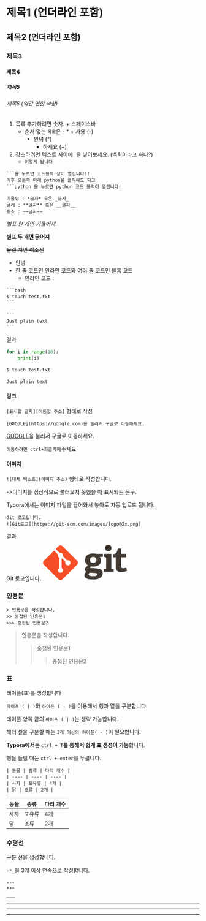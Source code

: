 # 제목1 (언더라인 포함)

## 제목2 (언더라인 포함)

### 제목3

#### 제목4

##### 제목5

###### 제목6 (약간 연한 색상)





1. 목록 추가하려면 숫자. + 스페이스바
   - 순서 없는 `목록`은 - * + 사용 (-)
     * 안녕 (*)
       + 하세요 (+)
2. 강조하려면 텍스트 사이에 `을 넣어보세요. (백틱이라고 하나?)
   + `이렇게 됩니다` 

```
```을 누르면 코드블럭 창이 열립니다!!
이후 오른쪽 아래 python을 클릭해도 되고
```python 을 누르면 python 코드 블럭이 열립니다!
```



```
기울임 : *글자* 혹은 _글자_
굵게 : **글자** 혹은 __글자__
취소 : ~~글자~~
```

*별표 한 개면 기울어져*

**별표 두 개면 굵어져**

~~물결 치면 취소선~~



+ 안녕
+ 한 줄 코드인 인라인 코드와 여러 줄 코드인 블록 코드
  + 인라인 코드 :



````
```bash
$ touch test.txt
```

```
Just plain text
```
````

결과

```python
for i in range(10):
    print(i)
```

```bash
$ touch test.txt
```

```
Just plain text
```



#### 링크

`[표시할 글자][이동할 주소]` 형태로 작성

```
[GOOGLE](https://google.com)을 눌러서 구글로 이동하세요.
```

[GOOGLE](https://google.com)을 눌러서 구글로 이동하세요.

`이동하려면 ctrl+좌클릭`해주세요



#### 이미지

`![대체 텍스트](이미지 주소)` 형태로 작성합니다.

->이미지를 정상적으로 불러오지 못했을 때 표시되는 문구.

Typora에서는 이미지 파일을 끌어와서 놓아도 자동 업로드 됩니다.

```
Git 로고입니다.
![Git로고](https://git-scm.com/images/logo@2x.png)
```

결과 

Git 로고입니다.
![Git로고](day1_markdown.assets/logo@2x.png)



### 인용문

```
> 인용문을 작성합니다.
>> 중첩된 인용문1
>>> 중첩된 인용문2
```

> 인용문을 작성합니다.
> > 중첩된 인용문1
> >
> > > 중첩된 인용문2



### 표

테이플(표)를 생성합니다

`파이프 ( | )`와 `하이픈 ( - )`을 이용해서 행과 열을 구분합니다.

테이플 양쪽 끝의 `파이프 ( | )`는 생략 가능합니다.

헤더 셀을 구분할 때는 `3개 이상의 하이픈( - )`이 필요합니다.

**Typora에서는** `ctrl + T`**를 통해서 쉽게 표 생성이 가능**합니다.

행을 늘릴 때는 `ctrl + enter`를 누릅니다.

```
| 동물 | 종류 | 다리 개수 |
| ---- | ---- | ---- |
| 사자 | 포유류 | 4개 |
| 닭 | 조류 | 2개 |
```

| 동물 | 종류   | 다리 개수 |
| ---- | ------ | --------- |
| 사자 | 포유류 | 4개       |
| 닭   | 조류   | 2개       |



### 수평선

구분 선을 생성합니다.

`-*_`을 3개 이상 연속으로 작성합니다.

```
---
***
___
```

---
***
___